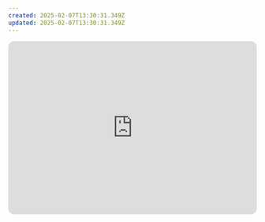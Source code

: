 ```yaml
---
created: 2025-02-07T13:30:31.349Z
updated: 2025-02-07T13:30:31.349Z
---
```

<iframe style="border-radius:12px" src="https://open.spotify.com/embed/album/6VpdeIfQLH0HhlJVbftwP6?utm_source=generator" width="100%" height="352" frameBorder="0" allowfullscreen="" allow="autoplay; clipboard-write; encrypted-media; fullscreen; picture-in-picture" loading="lazy"></iframe>